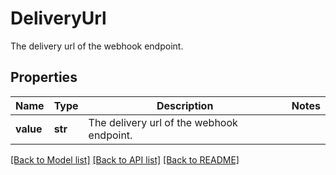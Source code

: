 # DeliveryUrl

The delivery url of the webhook endpoint.

## Properties
Name | Type | Description | Notes
------------ | ------------- | ------------- | -------------
**value** | **str** | The delivery url of the webhook endpoint. | 

[[Back to Model list]](../../README.md#documentation-for-models) [[Back to API list]](../../README.md#documentation-for-api-endpoints) [[Back to README]](../../README.md)


